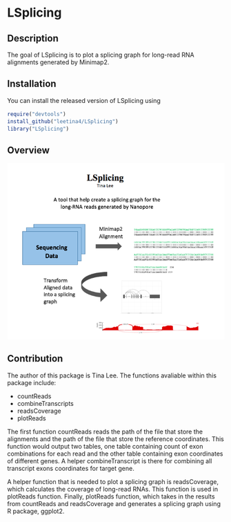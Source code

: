 # LSplicing

<!-- badges: start -->
<!-- badges: end -->

## Description

The goal of LSplicing is to plot a splicing graph for long-read RNA alignments generated by Minimap2.

## Installation

You can install the released version of LSplicing using

``` r
require("devtools")
install_github("leetina4/LSplicing")
library("LSplicing")
```

## Overview

![](./inst/extdata/LEE_T_A1.png) 

## Contribution
The author of this package is Tina Lee. The functions avaliable within this package include:

- countReads
- combineTranscripts
- readsCoverage
- plotReads

The first function countReads reads the path of the file that store the alignments and the path of the file that store the reference coordinates. This function would output two tables, one table containing count of exon combinations for each read and the other table containing exon coordinates of different genes. A helper combineTranscript is there for combining all transcript exons coordinates for target gene. 

A helper function that is needed to plot a splicing graph is readsCoverage, which calculates the coverage of long-read RNAs. This function is used in plotReads function. Finally, plotReads function, which takes in the results from countReads and readsCoverage and generates a splicing graph using R package, ggplot2. 




